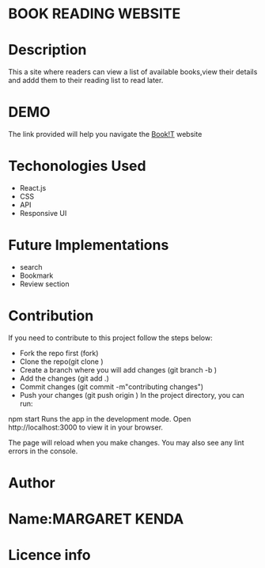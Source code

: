 # BOOK READING WEBSITE
# Description 
This a site where readers can view a list of available books,view their details and addd them to their reading list to read later.
# DEMO
The link provided will help you navigate the [Book!T](https://kenda-bot.github.io/phase-2-Bookreader-project/) website

# Techonologies Used
* React.js
* CSS
* API
* Responsive UI

# Future Implementations
* search
* Bookmark
* Review section

# Contribution
If you need to contribute to this project follow the steps below:

* Fork the repo first (fork)
* Clone the repo(git clone <repo link>)
* Create a branch where you will add changes (git branch -b <branchname>)
* Add the changes (git add .)
* Commit changes (git commit -m"contributing changes")
* Push your changes (git push origin <branchname>)
In the project directory, you can run:

npm start
Runs the app in the development mode.
Open http://localhost:3000 to view it in your browser.

The page will reload when you make changes.
You may also see any lint errors in the console.

# Author
# Name:MARGARET KENDA

# Licence info

